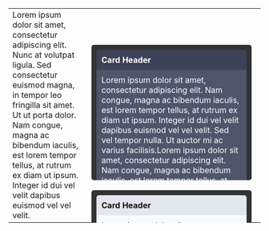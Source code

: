 <style type="text/css">
.card-container {
    display: flex;
    flex-wrap: wrap;
    height: 300px;
    /* overflow-y: auto; */
}

.card {
    background-color: #333;
    width: 300px;
    height: 250px;
    margin: 10px;
    padding: 10px;
    border-radius: 5px;
}

.dark-card-header {
    background-color: #3C4257;
    color: #fff;
    font-weight: bold;
    padding: 10px;
    border-top-left-radius: 5px;
    border-top-right-radius: 5px;
}

.dark-card-content {
    background-color: #4F566B;
    color: #fff;
    padding: 10px;
    height: 200px;
    overflow-y: auto;
}

.light-card-header {
    background-color: #E3E8EE;
    color: #111;
    font-weight: bold;
    padding: 10px;
    border-top-left-radius: 5px;
    border-top-right-radius: 5px;
}

.light-card-content {
    background-color: #F7FAFC;
    color: #111;
    padding: 10px;
    height: 200px;
    overflow-y: auto;
}
</style>
<table>
  <tr>
    <td width="50%">
      Lorem ipsum dolor sit amet, consectetur adipiscing elit. Nunc at volutpat ligula. Sed consectetur euismod magna, in tempor leo fringilla sit amet. Ut ut porta dolor. Nam congue, magna ac bibendum iaculis, est lorem tempor tellus, at rutrum ex diam ut ipsum. Integer id dui vel velit dapibus euismod vel vel velit.
    </td>
    <td width="50%">
      <div class="card-container">
        <div class="card">
          <div class="dark-card-header">
            Card Header
          </div>
          <div class="dark-card-content">
            Lorem ipsum dolor sit amet, consectetur adipiscing elit. Nam congue, magna ac bibendum iaculis, est lorem tempor tellus, at rutrum ex diam ut ipsum. Integer id dui vel velit dapibus euismod vel vel velit. Sed vel tempor nulla. Ut auctor mi ac varius facilisis.Lorem ipsum dolor sit amet, consectetur adipiscing elit. Nam congue, magna ac bibendum iaculis, est lorem tempor tellus, at rutrum ex diam ut ipsum. Integer id dui vel velit dapibus euismod vel vel velit. Sed vel tempor nulla. Ut auctor mi ac varius facilisis.Lorem ipsum dolor sit amet, consectetur adipiscing elit. Nam congue, magna ac bibendum iaculis, est lorem tempor tellus, at rutrum ex diam ut ipsum. Integer id dui vel velit dapibus euismod vel vel velit. Sed vel tempor nulla. Ut auctor mi ac varius facilisis.
          </div>
        </div>
        <div class="card">
          <div class="light-card-header">
            Card Header
          </div>
          <div class="light-card-content">
            Lorem ipsum dolor sit amet, consectetur adipiscing elit. Nam congue, magna ac bibendum iaculis, est lorem tempor tellus, at rutrum ex diam ut ipsum. Integer id dui vel velit dapibus euismod vel vel velit. Sed vel tempor nulla. Ut auctor mi ac varius facilisis.Lorem ipsum dolor sit amet, consectetur adipiscing elit. Nam congue, magna ac bibendum iaculis, est lorem tempor tellus, at rutrum ex diam ut ipsum. Integer id dui vel velit dapibus euismod vel vel velit. Sed vel tempor nulla. Ut auctor mi ac varius facilisis.Lorem ipsum dolor sit amet, consectetur adipiscing elit. Nam congue, magna ac bibendum iaculis, est lorem tempor tellus, at rutrum ex diam ut ipsum. Integer id dui vel velit dapibus euismod vel vel velit. Sed vel tempor nulla. Ut auctor mi ac varius facilisis.
          </div>
        </div>
      </div>
    </td>
  </tr>
</table>
